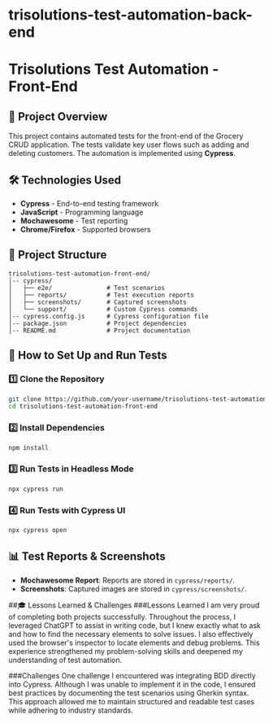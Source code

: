 # trisolutions-test-automation-back-end
# Trisolutions Test Automation - Front-End

## 📌 Project Overview
This project contains automated tests for the front-end of the Grocery CRUD application. The tests validate key user flows such as adding and deleting customers. The automation is implemented using **Cypress**.

## 🛠️ Technologies Used
- **Cypress** - End-to-end testing framework
- **JavaScript** - Programming language
- **Mochawesome** - Test reporting
- **Chrome/Firefox** - Supported browsers

## 📂 Project Structure
```
trisolutions-test-automation-front-end/
│-- cypress/
│   ├── e2e/               # Test scenarios
│   ├── reports/           # Test execution reports
│   ├── screenshots/       # Captured screenshots
│   └── support/           # Custom Cypress commands
│-- cypress.config.js      # Cypress configuration file
│-- package.json           # Project dependencies
│-- README.md              # Project documentation
```

## 🚀 How to Set Up and Run Tests
### 1️⃣ Clone the Repository
```sh
git clone https://github.com/your-username/trisolutions-test-automation-front-end.git
cd trisolutions-test-automation-front-end
```

### 2️⃣ Install Dependencies
```sh
npm install
```

### 3️⃣ Run Tests in Headless Mode
```sh
npx cypress run
```

### 4️⃣ Run Tests with Cypress UI
```sh
npx cypress open
```

## 📊 Test Reports & Screenshots
- **Mochawesome Report**: Reports are stored in `cypress/reports/`.
- **Screenshots**: Captured images are stored in `cypress/screenshots/`.

##🎓 Lessons Learned & Challenges
###Lessons Learned
I am very proud of completing both projects successfully. Throughout the process, I leveraged ChatGPT to assist in writing code, but I knew exactly what to ask and how to find the necessary elements to solve issues. I also effectively used the browser's inspector to locate elements and debug problems. This experience strengthened my problem-solving skills and deepened my understanding of test automation.

###Challenges
One challenge I encountered was integrating BDD directly into Cypress. Although I was unable to implement it in the code, I ensured best practices by documenting the test scenarios using Gherkin syntax. This approach allowed me to maintain structured and readable test cases while adhering to industry standards.

